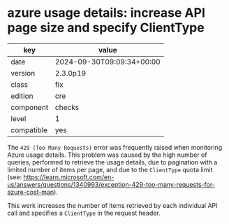 [//]: # (werk v2)
# azure usage details: increase API page size and specify ClientType

key        | value
---------- | ---
date       | 2024-09-30T09:09:34+00:00
version    | 2.3.0p19
class      | fix
edition    | cre
component  | checks
level      | 1
compatible | yes

The `429 (Too Many Requests)` error was frequently raised when monitoring Azure usage details.
This problem was caused by the high number of queries, performed to retrieve the usage details,
due to pagination with a limited number of items per page, and due to the `ClientType` quota
limit (see: https://learn.microsoft.com/en-us/answers/questions/1340993/exception-429-too-many-requests-for-azure-cost-man).

This werk increases the number of items retrieved by each individual API call
and specifies a `ClientType` in the request header.
